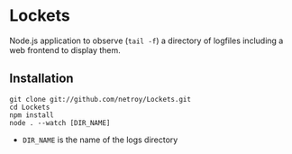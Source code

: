 # Lockets

Node.js application to observe (`tail -f`) a directory of logfiles including a web frontend to display them.

## Installation

    git clone git://github.com/netroy/Lockets.git
    cd Lockets
    npm install
    node . --watch [DIR_NAME]

* `DIR_NAME` is the name of the logs directory
